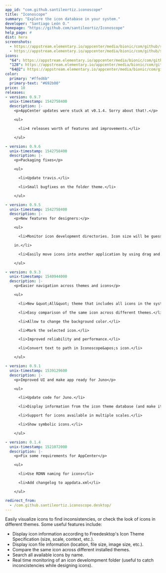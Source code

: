 ```yaml
---
app_id: "com.github.santileortiz.iconoscope"
title: "Iconoscope"
summary: "Explore the icon database in your system."
developer: "Santiago León O."
homepage: "https://github.com/santileortiz/Iconoscope"
help_page: #
dist: hera
screenshots:
  - https://appstream.elementary.io/appcenter/media/bionic/com/github/santileortiz.iconoscope/7DD49619A73B67066A984EB62F06728D/screenshots/image-1_orig.png
  - https://appstream.elementary.io/appcenter/media/bionic/com/github/santileortiz.iconoscope/7DD49619A73B67066A984EB62F06728D/screenshots/image-2_orig.png
icons:
  "64": https://appstream.elementary.io/appcenter/media/bionic/com/github/santileortiz.iconoscope/7DD49619A73B67066A984EB62F06728D/icons/64x64/com.github.santileortiz.iconoscope_com.github.santileortiz.iconoscope.png
  "128": https://appstream.elementary.io/appcenter/media/bionic/com/github/santileortiz.iconoscope/7DD49619A73B67066A984EB62F06728D/icons/128x128/com.github.santileortiz.iconoscope_com.github.santileortiz.iconoscope.png
  "64@2": https://appstream.elementary.io/appcenter/media/bionic/com/github/santileortiz.iconoscope/7DD49619A73B67066A984EB62F06728D/icons/64x64@2/com.github.santileortiz.iconoscope_com.github.santileortiz.iconoscope.png
color:
  primary: "#ffed6b"
  primary-text: "#692b00"
price: 10
releases:
- version: 0.9.7
  unix-timestamp: 1542758400
  description: |-
    <p>AppCenter updates were stuck at v0.1.4. Sorry about that!.</p>

    <ul>

      <li>4 releases worth of features and improvements.</li>

    </ul>

- version: 0.9.6
  unix-timestamp: 1542758400
  description: |-
    <p>Packaging fixes</p>

    <ul>

      <li>Update travis.</li>

      <li>Small bugfixes on the folder theme.</li>

    </ul>

- version: 0.9.5
  unix-timestamp: 1542758400
  description: |-
    <p>New features for designers:</p>

    <ul>

      <li>Monitor icon development directories. Icon size will be guessed based on the name of the subdirectory it&apos;s

    in.</li>

      <li>Easily move icons into another application by using drag and drop. Useful when creating mockups.</li>

    </ul>

- version: 0.9.3
  unix-timestamp: 1540944000
  description: |-
    <p>Easier navigation across themes and icons</p>

    <ul>

      <li>New &quot;All&quot; theme that includes all icons in the system.</li>

      <li>Easy comparison of the same icon across different themes.</li>

      <li>Allow to change the background color.</li>

      <li>Mark the selected icon.</li>

      <li>Improved reliability and performance.</li>

      <li>Convert text to path in Iconoscope&apos;s icon.</li>

    </ul>

- version: 0.9.1
  unix-timestamp: 1539129600
  description: |-
    <p>Improved UI and make app ready for Juno</p>

    <ul>

      <li>Update code for Juno.</li>

      <li>Display information from the icon theme database (and make it selectable).</li>

      <li>Support for icons available in multiple scales.</li>

      <li>Show symbolic icons.</li>

    </ul>

- version: 0.1.4
  unix-timestamp: 1521072000
  description: |-
    <p>Fix some requirements for AppCenter</p>

    <ul>

      <li>Use RDNN naming for icons</li>

      <li>Add changelog to appdata.xml</li>

    </ul>

redirect_from:
  - /com.github.santileortiz.iconoscope.desktop/
---
```

<p>Easily visualize icons to find inconsistencies, or check the look of icons in different themes. Some useful features include:</p>
<ul>
  <li>Display icon information according to Freedesktop&apos;s Icon Theme Specification (size, scale, context, etc.).</li>
  <li>Display icon file information (location, file size, image size, etc.).</li>
  <li>Compare the same icon across different installed themes.</li>
  <li>Search all available icons by name.</li>
  <li>Real time monitoring of an icon develompment folder (useful to catch inconcistencies while designing icons).</li>
</ul>
